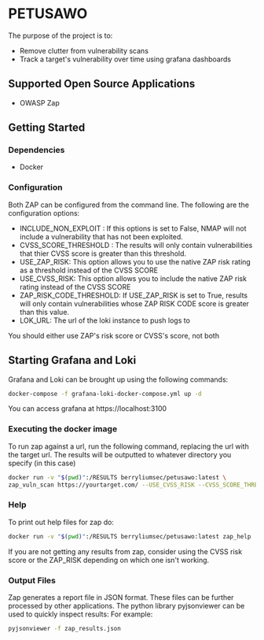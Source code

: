 # PETUSAWO

The purpose of the project is to:
- Remove clutter from vulnerability scans
- Track a target's vulnerability over time using grafana dashboards
  

## Supported Open Source Applications

- OWASP Zap
  
## Getting Started

### Dependencies

- Docker

### Configuration

Both ZAP can be configured from the command line. The following are the configuration
options:

- INCLUDE_NON_EXPLOIT : If this options is set to False, NMAP will not include a vulnerability that has not
  been exploited.
- CVSS_SCORE_THRESHOLD : The results will only contain vulnerabilities that thier CVSS score is greater than
  this threshold.
- USE_ZAP_RISK: This option allows you to use the native ZAP risk rating as a threshold instead of the CVSS SCORE
- USE_CVSS_RISK: This option allows you to include the native ZAP risk rating instead of the CVSS SCORE
- ZAP_RISK_CODE_THRESHOLD: If USE_ZAP_RISK is set to True, results will only contain vulnerabilities whose ZAP RISK CODE score is greater than this value.
- LOK_URL: The url of the loki instance to push logs to

You should either use ZAP's risk score or CVSS's score, not both

## Starting Grafana and Loki

Grafana and Loki can be brought up using the following commands:

```bash
docker-compose -f grafana-loki-docker-compose.yml up -d
```

You can access grafana at https://localhost:3100

### Executing the docker image

To run zap against a url, run the following command, replacing the url with the target url.
The results will be outputted to whatever directory you specify (in this case)

```bash
docker run -v "$(pwd)":/RESULTS berryliumsec/petusawo:latest \
zap_vuln_scan https://yourtarget.com/ --USE_CVSS_RISK --CVSS_SCORE_THRESHOLD=0 --LOKI_URL="http://localhost:3100/loki/api/v1/push"
```



### Help

To print out help files for zap do:

```bash
docker run -v "$(pwd)":/RESULTS berryliumsec/petusawo:latest zap_help
```

If you are not getting any results from zap, consider using the CVSS risk
score or the ZAP_RISK depending on which one isn't working.


### Output Files

Zap generates a report file in JSON format. These files can be further processed by
other applications. The python library pyjsonviewer can be used to quickly inspect results: For
example:

```bash
pyjsonviewer -f zap_results.json
```
